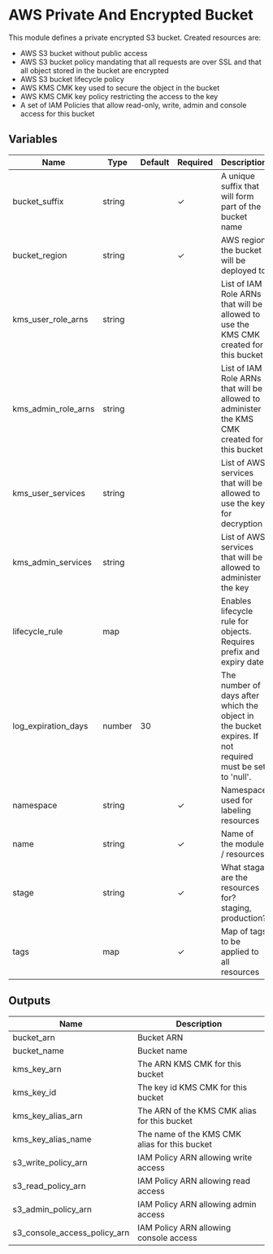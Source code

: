 # AWS Private And Encrypted Bucket

This module defines a private encrypted S3 bucket. Created resources are:

- AWS S3 bucket without public access
- AWS S3 bucket policy mandating that all requests are over SSL and that all object stored in the bucket are encrypted
- AWS S3 bucket lifecycle policy
- AWS KMS CMK key used to secure the object in the bucket
- AWS KMS CMK key policy restricting the access to the key
- A set of IAM Policies that allow read-only, write, admin and console access for this bucket

## Variables

| Name                | Type   | Default | Required | Description
|---------------------|--------| ------- | -------- | --------------------------------------------------------------------------
| bucket_suffix       | string |         | ✓        | A unique suffix that will form part of the bucket name
| bucket_region       | string |         | ✓        | AWS region the bucket will be deployed to
| kms_user_role_arns  | string |         |          | List of IAM Role ARNs that will be allowed to use the KMS CMK created for this bucket
| kms_admin_role_arns | string |         |          | List of IAM Role ARNs that will be allowed to administer the KMS CMK created for this bucket
| kms_user_services   | string |         |          | List of AWS services that will be allowed to use the key for decryption
| kms_admin_services  | string |         |          | List of AWS services that will be allowed to administer the key
| lifecycle_rule      | map    |         |          | Enables lifecycle rule for objects. Requires prefix and expiry date
| log_expiration_days | number |    30   |          | The number of days after which the object in the bucket expires. If not required must be set to 'null'.
| namespace           | string |         | ✓        | Namespace used for labeling resources
| name                | string |         | ✓        | Name of the module / resources
| stage               | string |         | ✓        | What staga are the resources for? staging, production?
| tags                | map    |         | ✓        | Map of tags to be applied to all resources

## Outputs

| Name                         | Description                                                       |
| ---------------------------- | ----------------------------------------------------------------- |
| bucket_arn                   | Bucket ARN                                                        |
| bucket_name                  | Bucket name                                                       |
| kms_key_arn                  | The ARN KMS CMK for this bucket                                   |
| kms_key_id                   | The key id KMS CMK for this bucket                                |
| kms_key_alias_arn            | The ARN of the KMS CMK alias for this bucket                      |
| kms_key_alias_name           | The name of the KMS CMK alias for this bucket                     |
| s3_write_policy_arn          | IAM Policy ARN allowing write access                              |
| s3_read_policy_arn           | IAM Policy ARN allowing read access                               |
| s3_admin_policy_arn          | IAM Policy ARN allowing admin access                              |
| s3_console_access_policy_arn | IAM Policy ARN allowing console access                            |


